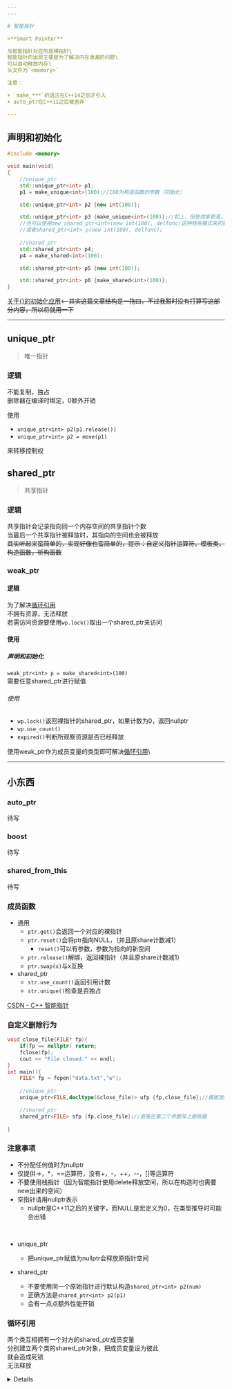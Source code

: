 ```yaml
---
---

# 智能指针

>**Smart Pointer**

与智能指针对应的是裸指针\
智能指针的出现主要是为了解决内存泄漏的问题\
可以自动释放内存\
头文件为`<memory>`

注意：

+ `make_***`的语法在C++14之后才引入
+ auto_ptr在C++11之后被舍弃

---
```


## 声明和初始化

```cpp
#include <memory>

void main(void)
{
    //unique_ptr
    std::unique_ptr<int> p1;
    p1 = make_unique<int>(100);//100为构造函数的参数（初始化）

    std::unique_ptr<int> p2 {new int(100)};

    std::unique_ptr<int> p3 {make_unique<int>(100)};//如上，但是效率更高，在11之前的版本更安全
    //也可以使用new shared_ptr<int>(new int(100), delfunc)这种残疾模式来初始化
    //或者shared_ptr<int> p(new int(100), delfunc);
    
    //shared_ptr
    std::shared_ptr<int> p4;
    p4 = make_shared<int>(100);

    std::shared_ptr<int> p5 {new int(100)};

    std::shared_ptr<int> p6 {make_shared<int>(100)};
}
```

[关于{}的初始化应用](https://blog.csdn.net/rubikchen/article/details/121888274)<——~~其实这篇文章结构是一拖四，不过我暂时没有打算写这部分内容，所以将就用一下~~

---

## unique_ptr

>唯一指针

### 逻辑

不能复制，独占\
删除器在编译时绑定，0额外开销

使用

+ `unique_ptr<int> p2(p1.release())`
+ `unique_ptr<int> p2 = move(p1)`

来转移控制权

## shared_ptr

>共享指针

### 逻辑

共享指针会记录指向同一个内存空间的共享指针个数\
当最后一个共享指针被释放时，其指向的空间也会被释放\
~~其实听起来蛮简单的，实现好像也蛮简单的，提示：自定义指针运算符，模板类，构造函数，析构函数~~

### weak_ptr

#### 逻辑

为了解决[循环引用](#循环引用)\
不拥有资源，无法释放\
若需访问资源要使用`wp.lock()`取出一个shared_ptr来访问

#### 使用

##### 声明和初始化

`weak_ptr<int> p = make_shared<int>(100)`\
需要任意shared_ptr进行赋值

###### 使用

+ `wp.lock()`返回裸指针的shared_ptr，如果计数为0，返回nullptr
+ `wp.use_count()`
+ `expired()`判断所观察资源是否已经释放

使用weak_ptr作为成员变量的类型即可解决[循环引用](#循环引用)\

---

## 小东西

### auto_ptr

待写

### boost

待写

### shared_from_this

待写

### 成员函数

+ 通用
  + `ptr.get()`会返回一个对应的裸指针
  + `ptr.reset()`会将ptr指向NULL，（并且原share计数减1）
    + `reset()`可以有参数，参数为指向的新空间
  + `ptr.release()`解绑，返回裸指针（并且原share计数减1）
  + `ptr.swap(x)`与x互换
+ shared_ptr
  + `str.use_count()`返回引用计数
  + `str.unique()`检查是否独占

[CSDN - C++ 智能指针](https://blog.csdn.net/a777122/article/details/124051672)

### 自定义删除行为

```cpp
void close_file(FILE* fp){
    if(fp == nullptr) return;
    fclose(fp);
    cout << "File closed." << endl;
}
int main(){
    FILE* fp = fopen("data.txt","w");
    
    //unique_ptr
    unique_ptr<FILE,decltype(&close_file)> ufp {fp,close_file};//模板类型第二个要写删除器类型，在第二个参数写上删除器

    //shared_ptr
    shared_ptr<FILE> sfp {fp,close_file};//直接在第二个参数写上删除器
    
}
```

### 注意事项

+ 不分配任何值时为nullptr
+ 仅提供->，*，==运算符，没有+，-，++，--，[]等运算符
+ 不要使用栈指针（因为智能指针使用delete释放空间，所以在构造时也需要new出来的空间）
+ 空指针请用nullptr表示
  + nullptr是C++11之后的关键字，而NULL是宏定义为0，在类型推导时可能会出错

<br>

+ unique_ptr
  + 把unique_ptr赋值为nullptr会释放原指针空间

+ shared_ptr
  + 不要使用同一个原始指针进行默认构造`shared_ptr<int> p2(num)`
  + 正确方法是`shared_ptr<int> p2(p1)`
  + 会有一点点额外性能开销

### 循环引用

两个类互相拥有一个对方的shared_ptr成员变量\
分别建立两个类的shared_ptr对象，把成员变量设为彼此\
就会造成死锁\
无法释放

<details>
<iframe width="100%" height="400px" src="//player.bilibili.com/player.html?aid=732721242&bvid=BV1RD4y1W7hf&cid=892759591&page=1" scrolling="no" border="0" frameborder="no" framespacing="0" allowfullscreen="true"> </iframe>
</details>
